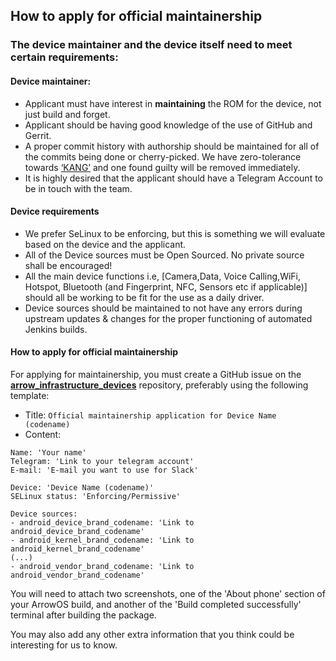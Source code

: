 ## How to apply for official maintainership
### The device maintainer and the device itself need to meet certain requirements:

#### Device maintainer:
- Applicant must have interest in **maintaining** the ROM for the device, not just build and forget.
- Applicant should be having good knowledge of the use of GitHub and Gerrit.
- A proper commit history with authorship should be maintained for all of the commits being done or cherry-picked. We have zero-tolerance towards [‘KANG’](https://www.urbandictionary.com/define.php?term=Kang) and one found guilty will be removed immediately.
- It is highly desired that the applicant should have a Telegram Account to be in touch with the team.

#### Device requirements
-   We prefer SeLinux to be enforcing, but this is something we will evaluate based on the device and the applicant.
-   All of the Device sources must be Open Sourced. No private source shall be encouraged!
-   All the main device functions i.e, [Camera,Data, Voice Calling,WiFi, Hotspot, Bluetooth (and Fingerprint, NFC, Sensors etc if applicable)] should all be working to be fit for the use as a daily driver.
-   Device sources should be maintained to not have any errors during upstream updates & changes for the proper functioning of automated Jenkins builds.

#### How to apply for official maintainership
For applying for maintainership, you must create a GitHub issue on the **[arrow_infrastructure_devices](https://github.com/ArrowOS/arrow_infrastructure_devices)** repository, preferably using the following template:

- Title: `Official maintainership application for Device Name (codename)`
- Content:
```
Name: 'Your name'
Telegram: 'Link to your telegram account'
E-mail: 'E-mail you want to use for Slack'

Device: 'Device Name (codename)'
SELinux status: 'Enforcing/Permissive'

Device sources:
- android_device_brand_codename: 'Link to android_device_brand_codename'
- android_kernel_brand_codename: 'Link to android_kernel_brand_codename'
(...)
- android_vendor_brand_codename: 'Link to android_vendor_brand_codename'
```

You will need to attach two screenshots, one of the 'About phone' section of your ArrowOS build, and another of the 'Build completed successfully' terminal after building the package.

You may also add any other extra information that you think could be interesting for us to know.